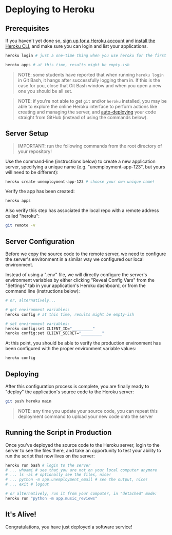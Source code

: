 # Deploying to Heroku

## Prerequisites

If you haven't yet done so, [sign up for a Heroku account](https://github.com/prof-rossetti/intro-to-python/blob/master/notes/clis/heroku.md#prerequisites) and [install the Heroku CLI](https://github.com/prof-rossetti/intro-to-python/blob/master/notes/clis/heroku.md#installation), and make sure you can login and list your applications.

```sh
heroku login # just a one-time thing when you use heroku for the first time

heroku apps # at this time, results might be empty-ish
```

> NOTE: some students have reported that when running `heroku login` in Git Bash, it hangs after successfully logging them in. If this is the case for you, close that Git Bash window and when you open a new one you should be all set.

> NOTE: if you're not able to get `git` and/or `heroku` installed, you may be able to explore the online Heroku interface to perform actions like creating and managing the server, and [auto-deploying](https://devcenter.heroku.com/articles/github-integration#automatic-deploys) your code straight from GitHub (instead of using the commands below).


## Server Setup

> IMPORTANT: run the following commands from the root directory of your repository!

Use the command-line (instructions below) to create a new application server, specifying a unique name (e.g. "unemployment-app-123", but yours will need to be different):

```sh
heroku create unemployment-app-123 # choose your own unique name!
```

Verify the app has been created:

```sh
heroku apps
```

Also verify this step has associated the local repo with a remote address called "heroku":

```sh
git remote -v
```

## Server Configuration

Before we copy the source code to the remote server, we need to configure the server's environment in a similar way we configured our local environment.

Instead of using a ".env" file, we will directly configure the server's environment variables by either clicking "Reveal Config Vars" from the "Settings" tab in your application's Heroku dashboard, or from the command line (instructions below):

```sh
# or, alternatively...

# get environment variables:
heroku config # at this time, results might be empty-ish

# set environment variables:
heroku config:set CLIENT_ID="_________"
heroku config:set CLIENT_SECRET="_________"
```

At this point, you should be able to verify the production environment has been configured with the proper environment variable values:

```sh
heroku config
```

## Deploying

After this configuration process is complete, you are finally ready to "deploy" the application's source code to the Heroku server:

```sh
git push heroku main
```

> NOTE: any time you update your source code, you can repeat this deployment command to upload your new code onto the server

## Running the Script in Production

Once you've deployed the source code to the Heroku server, login to the server to see the files there, and take an opportunity to test your ability to run the script that now lives on the server:

```sh
heroku run bash # login to the server
# ... whoami # see that you are not on your local computer anymore
# ... ls -al # optionally see the files, nice!
# ... python -m app.unemployment_email # see the output, nice!
# ... exit # logout

# or alternatively, run it from your computer, in "detached" mode:
heroku run "python -m app.music_reviews"
```

## It's Alive!

Congratulations, you have just deployed a software service!
